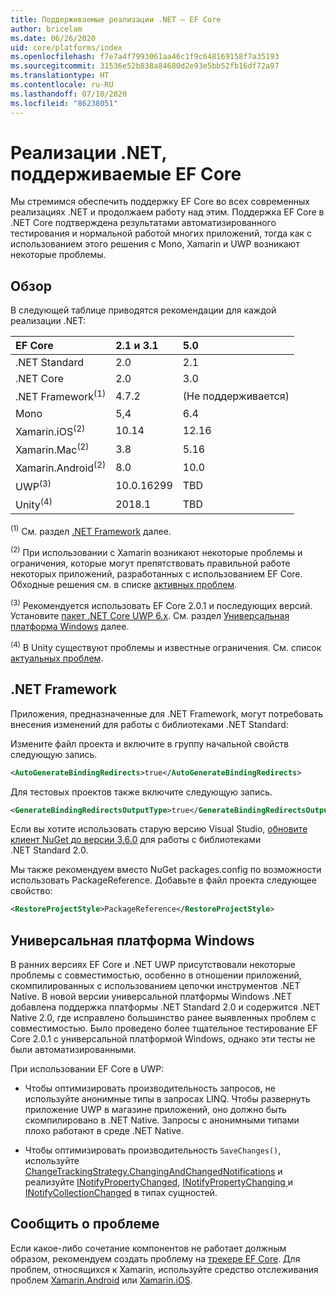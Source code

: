 ```yaml
---
title: Поддерживаемые реализации .NET — EF Core
author: bricelam
ms.date: 06/26/2020
uid: core/platforms/index
ms.openlocfilehash: f7e7a4f7993061aa46c1f9c648169158f7a35193
ms.sourcegitcommit: 31536e52b838a84680d2e93e5bb52fb16df72a97
ms.translationtype: HT
ms.contentlocale: ru-RU
ms.lasthandoff: 07/10/2020
ms.locfileid: "86238051"
---
```

# <a name="net-implementations-supported-by-ef-core"></a>Реализации .NET, поддерживаемые EF Core

Мы стремимся обеспечить поддержку EF Core во всех современных реализациях .NET и продолжаем работу над этим. Поддержка EF Core в .NET Core подтверждена результатами автоматизированного тестирования и нормальной работой многих приложений, тогда как с использованием этого решения с Mono, Xamarin и UWP возникают некоторые проблемы.

## <a name="overview"></a>Обзор

В следующей таблице приводятся рекомендации для каждой реализации .NET:

| EF Core                       | 2.1 и 3.1 | 5.0             |
|:------------------------------|:------------|:----------------|
| .NET Standard                 | 2.0         | 2.1             |
| .NET Core                     | 2.0         | 3.0             |
| .NET Framework<sup>(1)</sup>  | 4.7.2       | (Не поддерживается) |
| Mono                          | 5,4         | 6.4             |
| Xamarin.iOS<sup>(2)</sup>     | 10.14       | 12.16           |
| Xamarin.Mac<sup>(2)</sup>     | 3.8         | 5.16            |
| Xamarin.Android<sup>(2)</sup> | 8.0         | 10.0            |
| UWP<sup>(3)</sup>             | 10.0.16299  | TBD             |
| Unity<sup>(4)</sup>           | 2018.1      | TBD             |

<sup>(1)</sup> См. раздел [.NET Framework](#net-framework) далее.

<sup>(2)</sup> При использовании с Xamarin возникают некоторые проблемы и ограничения, которые могут препятствовать правильной работе некоторых приложений, разработанных с использованием EF Core. Обходные решения см. в списке [активных проблем](https://github.com/aspnet/entityframeworkCore/issues?q=is%3Aopen+is%3Aissue+label%3Aarea-xamarin).

<sup>(3)</sup> Рекомендуется использовать EF Core 2.0.1 и последующих версий. Установите [пакет .NET Core UWP 6.x](https://www.nuget.org/packages/Microsoft.NETCore.UniversalWindowsPlatform/). См. раздел [Универсальная платформа Windows](#universal-windows-platform) далее.

<sup>(4)</sup> В Unity существуют проблемы и известные ограничения. См. список [актуальных проблем](https://github.com/aspnet/entityframeworkCore/issues?q=is%3Aopen+is%3Aissue+label%3Aarea-unity).

## <a name="net-framework"></a>.NET Framework

Приложения, предназначенные для .NET Framework, могут потребовать внесения изменений для работы с библиотеками .NET Standard:

Измените файл проекта и включите в группу начальной свойств следующую запись.

``` xml
<AutoGenerateBindingRedirects>true</AutoGenerateBindingRedirects>
```

Для тестовых проектов также включите следующую запись.

``` xml
<GenerateBindingRedirectsOutputType>true</GenerateBindingRedirectsOutputType>
```

Если вы хотите использовать старую версию Visual Studio, [обновите клиент NuGet до версии 3.6.0](https://www.nuget.org/downloads) для работы с библиотеками .NET Standard 2.0.

Мы также рекомендуем вместо NuGet packages.config по возможности использовать PackageReference. Добавьте в файл проекта следующее свойство:

``` xml
<RestoreProjectStyle>PackageReference</RestoreProjectStyle>
```

## <a name="universal-windows-platform"></a>Универсальная платформа Windows

В ранних версиях EF Core и .NET UWP присутствовали некоторые проблемы с совместимостью, особенно в отношении приложений, скомпилированных с использованием цепочки инструментов .NET Native. В новой версии универсальной платформы Windows .NET добавлена поддержка платформы .NET Standard 2.0 и содержится .NET Native 2.0, где исправлено большинство ранее выявленных проблем с совместимостью. Было проведено более тщательное тестирование EF Core 2.0.1 с универсальной платформой Windows, однако эти тесты не были автоматизированными.

При использовании EF Core в UWP:

* Чтобы оптимизировать производительность запросов, не используйте анонимные типы в запросах LINQ. Чтобы развернуть приложение UWP в магазине приложений, оно должно быть скомпилировано в .NET Native. Запросы с анонимными типами плохо работают в среде .NET Native.

* Чтобы оптимизировать производительность `SaveChanges()`, используйте [ChangeTrackingStrategy.ChangingAndChangedNotifications](/dotnet/api/microsoft.entityframeworkcore.changetrackingstrategy) и реализуйте [INotifyPropertyChanged](https://msdn.microsoft.com/library/system.componentmodel.inotifypropertychanged.aspx), [INotifyPropertyChanging ](https://msdn.microsoft.com/library/system.componentmodel.inotifypropertychanging.aspx) и [INotifyCollectionChanged](https://msdn.microsoft.com/library/system.collections.specialized.inotifycollectionchanged.aspx) в типах сущностей.

## <a name="report-issues"></a>Сообщить о проблеме

Если какое-либо сочетание компонентов не работает должным образом, рекомендуем создать проблему на [трекере EF Core](https://github.com/aspnet/entityframeworkcore/issues/new). Для проблем, относящихся к Xamarin, используйте средство отслеживания проблем [Xamarin.Android](https://github.com/xamarin/xamarin-android/issues/new) или [Xamarin.iOS](https://github.com/xamarin/xamarin-macios/issues/new).
